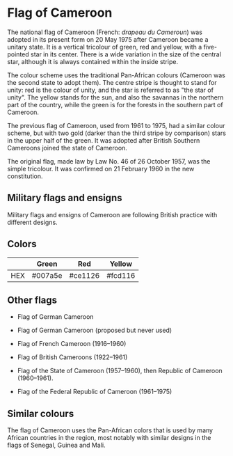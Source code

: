 # Flag of Cameroon

The national flag of Cameroon (French: *drapeau du Cameroun*) was adopted in its present form on 20 May 1975 after Cameroon became a unitary state. It is a vertical tricolour of green, red and yellow, with a five-pointed star in its center. There is a wide variation in the size of the central star, although it is always contained within the inside stripe.

The colour scheme uses the traditional Pan-African colours (Cameroon was the second state to adopt them). The centre stripe is thought to stand for unity: red is the colour of unity, and the star is referred to as "the star of unity". The yellow stands for the sun, and also the savannas in the northern part of the country, while the green is for the forests in the southern part of Cameroon.

The previous flag of Cameroon, used from 1961 to 1975, had a similar colour scheme, but with two gold (darker than the third stripe by comparison) stars in the upper half of the green. It was adopted after British Southern Cameroons joined the state of Cameroon.

The original flag, made law by Law No. 46 of 26 October 1957, was the simple tricolour. It was confirmed on 21 February 1960 in the new constitution.

## Military flags and ensigns

Military flags and ensigns of Cameroon are following British practice with different designs.

## Colors

|     | Green   | Red     | Yellow  |
| --- | ------- | ------- | ------- |
| HEX | #007a5e | #ce1126 | #fcd116 |

## Other flags

- Flag of German Cameroon

- Flag of German Cameroon (proposed but never used)

- Flag of French Cameroon (1916–1960)

- Flag of British Cameroons (1922–1961)

- Flag of the State of Cameroon (1957–1960), then Republic of Cameroon (1960–1961).

- Flag of the Federal Republic of Cameroon (1961–1975)

## Similar colours

The flag of Cameroon uses the Pan-African colors that is used by many African countries in the region, most notably with similar designs in the flags of Senegal, Guinea and Mali.
